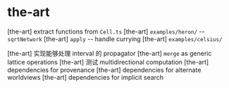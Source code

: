 # the-art

[the-art] extract functions from `Cell.ts`
[the-art] `examples/heron/` -- `sqrtNetwork`
[the-art] `apply` -- handle currying
[the-art] `examples/celsius/`

[the-art] 实现能够处理 interval 的 propagator
[the-art] `merge` as generic lattice operations
[the-art] 测试 multidirectional computation
[the-art] dependencies for provenance
[the-art] dependencies for alternate worldviews
[the-art] dependencies for implicit search

